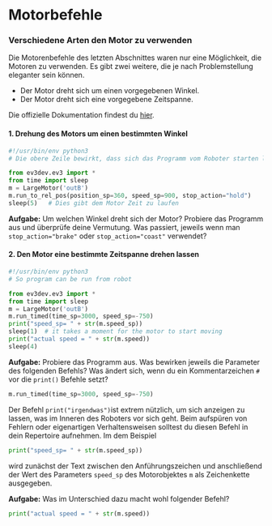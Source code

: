 # Motorbefehle

### Verschiedene Arten den Motor zu verwenden

Die Motorenbefehle des letzten Abschnittes waren nur eine Möglichkeit, die Motoren zu verwenden. Es gibt zwei weitere, die je nach Problemstellung eleganter sein können. 

* Der Motor dreht sich um einen vorgegebenen Winkel.
* Der Motor dreht sich eine vorgegebene Zeitspanne.

Die offizielle Dokumentation findest du [hier](http://python-ev3dev.readthedocs.io/en/stable/motors.html).

#### 1. Drehung des Motors um einen bestimmten Winkel

```python
#!/usr/bin/env python3
# Die obere Zeile bewirkt, dass sich das Programm vom Roboter starten la"sst 

from ev3dev.ev3 import *
from time import sleep
m = LargeMotor('outB')
m.run_to_rel_pos(position_sp=360, speed_sp=900, stop_action="hold")
sleep(5)   # Dies gibt dem Motor Zeit zu laufen

```

 **Aufgabe:** Um welchen Winkel dreht sich der Motor? Probiere das Programm aus und überprüfe deine Vermutung. Was passiert, jeweils wenn man `stop_action="brake"` oder `stop_action="coast"` verwendet?

####  2. Den Motor eine bestimmte Zeitspanne drehen lassen

```python
#!/usr/bin/env python3
# So program can be run from robot

from ev3dev.ev3 import *
from time import sleep
m = LargeMotor('outB')
m.run_timed(time_sp=3000, speed_sp=-750)
print("speed_sp= " + str(m.speed_sp))
sleep(1)  # it takes a moment for the motor to start moving
print("actual speed = " + str(m.speed))
sleep(4)

```

 **Aufgabe:** Probiere das Programm aus. Was bewirken jeweils die Parameter des folgenden Befehls? Was ändert sich, wenn du ein Kommentarzeichen `#` vor die `print()` Befehle setzt?

```python
m.run_timed(time_sp=3000, speed_sp=-750)
```

Der Befehl `print("irgendwas")`ist extrem nützlich, um sich anzeigen zu lassen, was im Inneren des Roboters vor sich geht. Beim aufspüren von Fehlern oder eigenartigen Verhaltensweisen solltest du diesen Befehl in dein Repertoire aufnehmen. Im dem Beispiel 

```python
print("speed_sp= " + str(m.speed_sp))
```

wird zunächst der Text zwischen den Anführungszeichen und anschließend der Wert des Parameters `speed_sp` des Motorobjektes `m` als Zeichenkette ausgegeben. 

**Aufgabe:** Was im Unterschied dazu macht wohl folgender Befehl?

```python
print("actual speed = " + str(m.speed))
```

